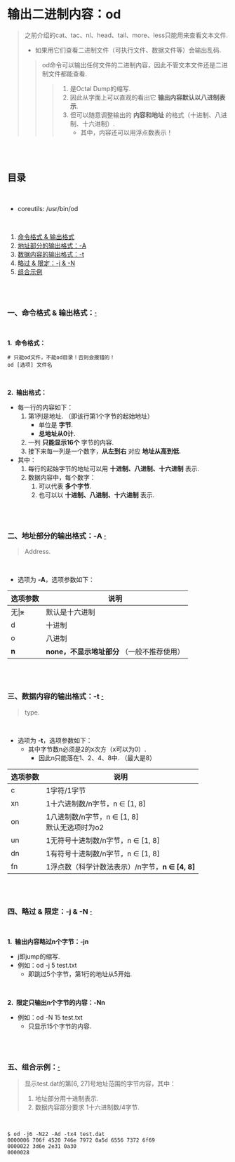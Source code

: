 # 输出二进制内容：od
> 之前介绍的cat、tac、nl、head、tail、more、less只能用来查看文本文件.
>
> - 如果用它们查看二进制文件（可执行文件、数据文件等）会输出乱码.
>
>> od命令可以输出任何文件的二进制内容，因此不管文本文件还是二进制文件都能查看.
>>
>>> 1. 是Octal Dump的缩写.
>>> 2. 因此从字面上可以直观的看出它 **输出内容默认以八进制表示**.
>>> 3. 但可以随意调整输出的 **内容和地址** 的格式（十进制、八进制、十六进制）.
>>>    - 其中，内容还可以用浮点数表示！

<br><br>

## 目录

<br>

- coreutils: /usr/bin/od

<br>

1. [命令格式 & 输出格式](#一命令格式--输出格式)
2. [地址部分的输出格式：-A](#二地址部分的输出格式-a--)
3. [数据内容的输出格式：-t](#三数据内容的输出格式-t--)
4. [略过 & 限定：-j & -N](#四略过--限定-j---n--)
5. [组合示例](#五组合示例)

<br><br>

### 一、命令格式 & 输出格式：[·](#目录)

<br>

**1.&nbsp; 命令格式：**

```Shell
# 只能od文件，不能od目录！否则会报错的！
od [选项] 文件名
```

<br>

**2.&nbsp; 输出格式：**

- 每一行的内容如下：
   1. 第1列是地址. （即该行第1个字节的起始地址）
      - 单位是 **字节**.
      - **总地址从0计.**
   2. 一列 **只能显示16个** 字节的内容.
   3. 接下来每一列是一个数字，**从左到右** 对应 **地址从高到低**.
- 其中：
   1. 每行的起始字节的地址可以用 **十进制、八进制、十六进制** 表示.
   2. 数据内容中，每个数字：
      1. 可以代表 **多个字节**.
      2. 也可以以 **十进制、八进制、十六进制** 表示.

<br><br>

### 二、地址部分的输出格式：-A  [·](#目录)
> Address.

<br>

- 选项为 **-A**，选项参数如下：

| 选项参数 | 说明 |
| --- | --- |
| 无\|~~x~~ | 默认是十六进制 |
| d | 十进制 |
| o | 八进制 |
| **n** | **none，不显示地址部分** （一般不推荐使用）|

<br><br>

### 三、数据内容的输出格式：-t  [·](#目录)
> type.

<br>

- 选项为 **-t**，选项参数如下：
   - 其中字节数n必须是2的x次方（x可以为0）.
      - 因此n只能落在1、2、4、8中. （最大是8）

| 选项参数 | 说明 |
| --- | --- |
| c | 1字符/1字节 |
| xn | 1十六进制数/n字节，n ∈ [1, 8] |
| on | 1八进制数/n字节，n ∈ [1, 8]<br>默认无选项时为o2 |
| un | 1无符号十进制数/n字节，n ∈ [1, 8] |
| dn | 1有符号十进制数/n字节，n ∈ [1, 8] |
| fn | 1浮点数（科学计数法表示）/n字节，**n ∈ [4, 8]** |

<br><br>

### 四、略过 & 限定：-j & -N  [·](#目录)

<br>

**1.&nbsp; 输出内容略过n个字节：-jn**

- j即jump的缩写.
- 例如：od -j 5 test.txt
   - 即跳过5个字节，第1行的地址从5开始.

<br>

**2.&nbsp; 限定只输出n个字节的内容：-Nn**

- 例如：od -N 15 test.txt
   - 只显示15个字节的内容.

<br><br>

### 五、组合示例：[·](#目录)
> 显示test.dat的第[6, 27]号地址范围的字节内容，其中：
>
> 1. 地址部分用十进制表示.
> 2. 数据内容部分要求 1十六进制数/4字节.

<br>

```Shell
$ od -j6 -N22 -Ad -tx4 test.dat
0000006 706f 4520 746e 7972 0a5d 6556 7372 6f69
0000022 3d6e 2e31 0a30
0000028
```
